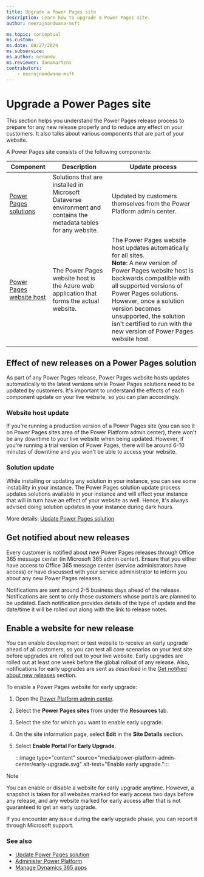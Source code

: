 ```yaml
---
title: Upgrade a Power Pages site
description: Learn how to upgrade a Power Pages site.
author: neerajnandwana-msft

ms.topic: conceptual
ms.custom: 
ms.date: 08/27/2024
ms.subservice: 
ms.author: nenandw
ms.reviewer: danamartens
contributors:
    - neerajnandwana-msft
---
```

 
# Upgrade a Power Pages site

This section helps you understand the Power Pages release process to prepare for any new release properly and to reduce any effect on your customers. It also talks about various components that are part of your website.

A Power Pages site consists of the following components:

|Component|Description|Update process|
|---------|-----------|--------------|
|[Power Pages solutions](#solution-update)|Solutions that are installed in Microsoft Dataverse environment and contains the metadata tables for any website.|Updated by customers themselves from the Power Platform admin center.|
|[Power Pages website host](#website-host-update)|The Power Pages website host is the Azure web application that forms the actual website.|The Power Pages website host updates automatically for all sites.<br>**Note**: A new version of Power Pages website host is backwards compatible with all supported versions of Power Pages solutions. However, once a solution version becomes unsupported, the solution isn't certified to run with the new version of Power Pages website host.|
|||

## Effect of new releases on a Power Pages solution

As part of any Power Pages release, Power Pages website hosts updates automatically to the latest versions while Power Pages solutions need to be updated by customers. It's important to understand the effects of each component update on your live website, so you can plan accordingly.

### Website host update

If you're running a production version of a Power Pages site (you can see it on Power Pages sites area of the Power Platform admin center), there won't be any downtime to your live website when being updated. However, if you're running a trial version of Power Pages, there will be around 6-10 minutes of downtime and you won't be able to access your website.

### Solution update

While installing or updating any solution in your instance, you can see some instability in your instance. The Power Pages solution update process updates solutions available in your instance and will effect your instance that will in turn have an effect of your website as well. Hence, it's always advised doing solution updates in your instance during dark hours.

More details: [Update Power Pages solution](update-solution.md)

## Get notified about new releases

Every customer is notified about new Power Pages releases through Office 365 message center (in Microsoft 365 admin center). Ensure that you either have access to Office 365 message center (service administrators have access) or have discussed with your service administrator to inform you about any new Power Pages releases.

Notifications are sent around 2-5 business days ahead of the release. Notifications are sent to only those customers whose portals are planned to be updated. Each notification provides details of the type of update and the date/time it will be rolled out along with the link to release notes.

## Enable a website for new release

You can enable development or test website to receive an early upgrade ahead of all customers, so you can test all core scenarios on your test site before upgrades are rolled out to your live website. Early upgrades are rolled out at least one week before the global rollout of any release. Also, notifications for early upgrades are sent as described in the [Get notified about new releases](#get-notified-about-new-releases) section.

To enable a Power Pages website for early upgrade:

1. Open the [Power Platform admin center](https://aka.ms/ppac).

1. Select the **Power Pages sites** from under the **Resources** tab.

1. Select the site for which you want to enable early upgrade.

1. On the site information page, select **Edit** in the **Site Details** section.

1. Select **Enable Portal For Early Upgrade**.

    :::image type="content" source="media/power-platform-admin-center/early-upgrade.svg" alt-text="Enable early upgrade.":::

> [!NOTE]
> You can enable or disable a website for early upgrade anytime. However, a snapshot is taken for all websites marked for early access two days before any release, and any website marked for early access after that is not guaranteed to get an early upgrade.

If you encounter any issue during the early upgrade phase, you can report it through Microsoft support.

### See also

- [Update Power Pages solution](update-solution.md) 
- [Administer Power Platform](/power-platform/admin/admin-documentation) 
- [Manage Dynamics 365 apps](/power-platform/admin/manage-apps)


